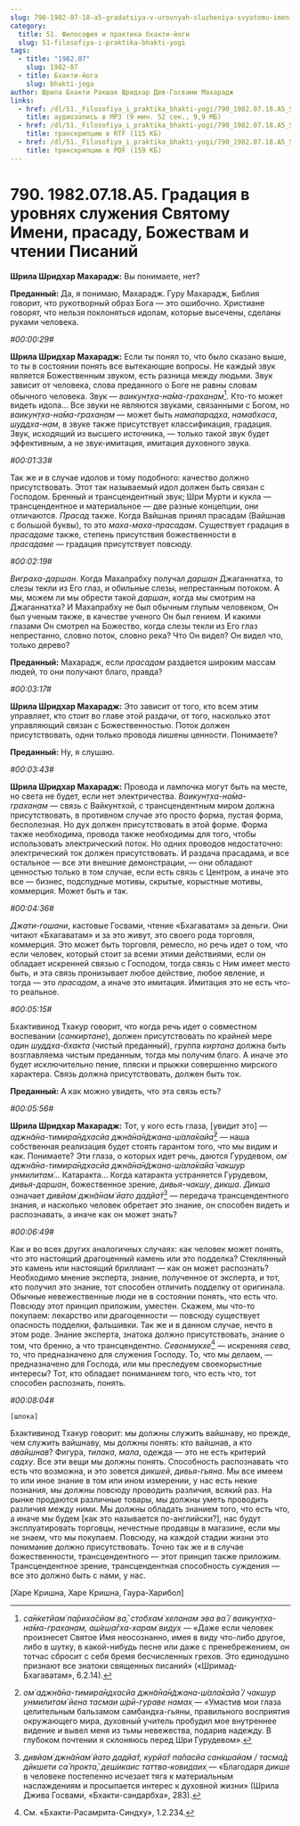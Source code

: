 ```yaml
---
slug: 790-1982-07-18-a5-gradatsiya-v-urovnyah-sluzheniya-svyatomu-imeni-prasadu-bozhestvam-i-chtenii-pisanij
category:
  title: 51. Философия и практика бхакти-йоги
  slug: 51-filosofiya-i-praktika-bhakti-yogi
tags:
  - title: "1982.07"
    slug: 1982-07
  - title: Бхакти-йога
    slug: bhakti-joga
author: Шрила Бхакти Ракшак Шридхар Дев-Госвами Махарадж
links:
  - href: /dl/51._Filosofiya_i_praktika_bhakti-yogi/790_1982.07.18.A5_SridharMj_Gradacija_v_urovnjah_sluzhenija_Svjatomu_Imeni_prasadu_Bozhestvam_i_chtenii_Pisanij.mp3
    title: аудиозапись в MP3 (9 мин. 52 сек., 9,9 МБ)
  - href: /dl/51._Filosofiya_i_praktika_bhakti-yogi/790_1982.07.18.A5_SridharMj_Gradacija_v_urovnjah_sluzhenija_Svjatomu_Imeni_prasadu_Bozhestvam_i_chtenii_Pisanij.rtf
    title: транскрипцию в RTF (115 КБ)
  - href: /dl/51._Filosofiya_i_praktika_bhakti-yogi/790_1982.07.18.A5_SridharMj_Gradacija_v_urovnjah_sluzhenija_Svjatomu_Imeni_prasadu_Bozhestvam_i_chtenii_Pisanij.pdf
    title: транскрипцию в PDF (159 КБ)
---
```


# 790. 1982.07.18.A5. Градация в уровнях служения Святому Имени, прасаду, Божествам и чтении Писаний

**Шрила Шридхар Махарадж:** Вы понимаете, нет?

**Преданный:** Да, я понимаю, Махарадж. Гуру Махарадж, Библия говорит, что рукотворный образ Бога — это ошибочно. Христиане говорят, что нельзя поклоняться идолам, которые высечены, сделаны руками человека.

*#00:00:29#*

**Шрила Шридхар Махарадж:** Если ты понял то, что было сказано выше, то ты в состоянии понять все вытекающие вопросы. Не каждый звук является Божественным звуком, есть разница между людьми. Звук зависит от человека, слова преданного о Боге не равны словам обычного человека. Звук — *ваикун̣т̣ха-на̄ма-грахан̣ам*[^_ftn1]. Кто-то может видеть идола… Все звуки не являются звуками, связанными с Богом, но *ваикун̣т̣ха-на̄ма-грахан̣ам* — может быть *намапарадха*, *намабхаса*, *шуддха-нам*, в звуке также присутствует классификация, градация. Звук, исходящий из высшего источника, — только такой звук будет эффективным, а не звук-имитация, имитация духовного звука.

*#00:01:33#*

Так же и в случае идолов и тому подобного: качество должно присутствовать. Этот так называемый идол должен быть связан с Господом. Бренный и трансцендентный звук; Шри Мурти и кукла — трансцендентное и материальное — две разные концепции, они отличаются. *Прасад* также. Когда Вайшнав принял прасадам (Вайшнав с большой буквы), то это *маха-маха-прасадам*. Существует градация в *прасадаме* также, степень присутствия божественности в *прасадаме* — градация присутствует повсюду.

*#00:02:19#*

*Виграха-даршан*. Когда Махапрабху получал *даршан* Джаганнатха, то слезы текли из Его глаз, и обильные слезы, непрестанным потоком. А мы, можем ли мы обрести такой *даршан*, когда мы смотрим на Джаганнатха? И Махапрабху не был обычным глупым человеком, Он был ученым также, в качестве ученого Он был гением. И какими глазами Он смотрел на Божество, когда слезы текли из Его глаз непрестанно, словно поток, словно река? Что Он видел? Он видел что, только дерево?

**Преданный:** Махарадж, если *прасадам* раздается широким массам людей, то они получают благо, правда?

*#00:03:17#*

**Шрила Шридхар Махарадж:** Это зависит от того, кто всем этим управляет, кто стоит во главе этой раздачи, от того, насколько этот управляющий связан с Божественностью. Поток должен присутствовать, одни только провода лишены ценности. Понимаете?

**Преданный:** Ну, я слушаю.

*#00:03:43#*

**Шрила Шридхар Махарадж:** Провода и лампочка могут быть на месте, но света не будет, если нет электричества. *Ваикун̣т̣ха-на̄ма-грахан̣ам* — связь с Вайкунтхой, с трансцендентным миром должна присутствовать, в противном случае это просто форма, пустая форма, бесполезная. Но дух должен присутствовать в этой форме. Форма также необходима, провода также необходимы для того, чтобы использовать электрический поток. Но одних проводов недостаточно: электрический ток должен присутствовать. И раздача прасадама, и все остальное — все эти внешние демонстрации, — они обладают ценностью только в том случае, если есть связь с Центром, а иначе это все — бизнес, подспудные мотивы, скрытые, корыстные мотивы, коммерция. Может быть и так.

*#00:04:36#*

*Джати-гошани*, кастовые Госвами, чтение «Бхагаватам» за деньги. Они читают «Бхагаватам» и за это живут, это своего рода торговля, коммерция. Это может быть торговля, ремесло, но речь идет о том, что если человек, который стоит за всеми этими действиями, если он обладает искренней связью с Господом, тогда связь с Ним имеет место быть, и эта связь пронизывает любое действие, любое явление, и тогда — это *прасадам*, а иначе это имитация. Имитация это не есть что-то реальное.

*#00:05:15#*

Бхактивинод Тхакур говорит, что когда речь идет о совместном воспевании (*санкиртане*), должен присутствовать по крайней мере один *шуддха-бхакта* (чистый преданный), группа *киртана* должна быть возглавляема чистым преданным, тогда мы получим благо. А иначе это будет исключительно пение, пляски и прыжки совершенно мирского характера. Связь должна присутствовать, должен быть ток.

**Преданный:** А как можно увидеть, что эта связь есть?

*#00:05:56#*

**Шрила Шридхар Махарадж:** Тот, у кого есть глаза, [увидит это] — *аджн̃а̄на-тимира̄ндхасйа джн̃а̄на̄н̃джана-ш́ала̄кайа̄*[^_ftn2] — наша собственная реализация будет стоять гарантом того, что мы видим и как. Понимаете? Эти глаза, о которых идет речь, даются Гурудевом, *ом̇ аджн̃а̄на-тимира̄ндхасйа джн̃а̄на̄н̃джана-ш́ала̄кайа̄ чакш̣ур унмилитам̇…* Катаракта… Когда катаракта устраняется Гурудевом, *дивья-даршан*, божественное зрение, *дивья-чакшу*, *дикша*. *Дикша* означает *дивйам̇ джн̃а̄нам̇ йато дадйа̄т*[^_ftn3] — передача трансцендентного знания, и насколько человек обретает это знание, он способен видеть и распознавать, а иначе как он может знать?

*#00:06:49#*

Как и во всех других аналогичных случаях: как человек может понять, что это настоящий драгоценный камень или это подделка? Стеклянный это камень или настоящий бриллиант — как он может распознать? Необходимо мнение эксперта, знание, полученное от эксперта, и тот, кто получил это знание, тот способен отличить подделку от оригинала. Обычные невежественные люди не в состоянии понять, что есть что. Повсюду этот принцип приложим, уместен. Скажем, мы что-то покупаем: лекарство или драгоценности — повсюду существует опасность подделки, фальшивки. Так же и в данном случае, нечто в этом роде. Знание эксперта, знатока должно присутствовать, знание о том, что бренно, а что трансцендентно. *Севонмукхе*[^_ftn4] — искренняя *сева*, то, что предназначено для служения Господу. То, что мы делаем, — предназначено для Господа, или мы преследуем своекорыстные интересы? Тот, кто обладает пониманием того, что есть что, тот способен распознать, понять.

*#00:08:04#*

    [шлока]

Бхактивинод Тхакур говорит: мы должны служить вайшнаву, но прежде, чем служить вайшнаву, мы должны понять: кто вайшнав, а кто *авайшнав*? Фигура, *тилака*, *мала*, одежда — это не есть критерий *садху*. Все эти вещи мы должны понять. Способность распознавать что есть что возможна, и это зовется *дикшей*, *дивья-гьяна*. Мы все имеем то или иное знание в том или ином измерении, у нас есть некие познания, мы должны повсюду проводить различия, всякий раз. На рынке продаются различные товары, мы должны уметь проводить различия между ними. Мы должны обладать знанием того, что есть что, а иначе мы будем [как это называется по-английски?], нас будут эксплуатировать торговцы, нечестные продавцы в магазине, если мы не знаем, что мы покупаем. Повсюду, на каждой стадии жизни это понимание должно присутствовать. Точно так же и в случае божественности, трансцендентного — этот принцип также приложим. Трансцендентное зрение, трансцендентная способность суждения — все это должно быть с нами, у нас.

[Харе Кришна, Харе Кришна, Гаура-Харибол]



[^_ftn1]: *са̄н̇кетйам̇ па̄риха̄сйам̇ ва̄, стобхам̇ хеланам эва ва̄ / ваикун̣т̣ха-на̄ма-грахан̣ам, аш́еш̣а̄гха-харам̇ видух* — «Даже если человек произнесет Святое Имя неосознанно, имея в виду что-либо другое, либо в шутку, в какой-нибудь песне или даже с пренебрежением, он тотчас сбросит с себя бремя бесчисленных грехов. Это единодушно признают все знатоки священных писаний» («Шримад-Бхагаватам», 6.2.14).

[^_ftn2]: *ом̇ аджн̃а̄на-тимира̄ндхасйа джн̃а̄на̄н̃джана-ш́ала̄кайа̄ / чакш̣ур унмилитам̇ йена тасмаи ш́рӣ-гураве намах̣* — «Умастив мои глаза целительным бальзамом самбандха-гьяны, правильного восприятия окружающего мира, духовный учитель пробудил мое внутреннее видение и вывел меня из тьмы невежества, подарив надежду. В глубоком почтении я склоняюсь перед Шри Гурудевом».

[^_ftn3]: *дивйам̇ джн̃а̄нам̇ йато дадйа̄т, курйа̄т па̄пасйа сан̇кшайам / тасма̄д дӣкшeти са̄ прокта̄, дeш́икаис таттва-ковидаих̣* — «Благодаря *дикше* в человеке постепенно исчезает тяга к материальным наслаждениям и просыпается интерес к духовной жизни» (Шрила Джива Госвами, «Бхакти-сандарбха», 283).

[^_ftn4]: См. «Бхакти-Расамрита-Синдху», 1.2.234.

